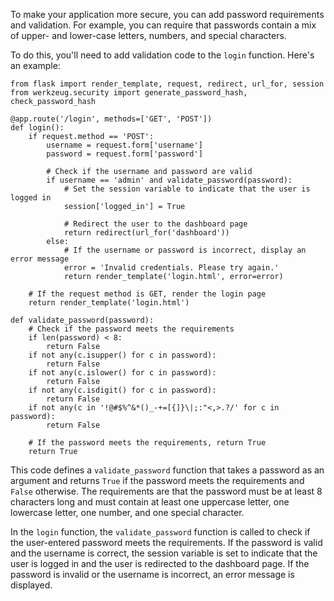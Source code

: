 To make your application more secure, you can add password requirements and validation. For example, you can require that passwords contain a mix of upper- and lower-case letters, numbers, and special characters.

To do this, you'll need to add validation code to the `login` function. Here's an example:

```
from flask import render_template, request, redirect, url_for, session
from werkzeug.security import generate_password_hash, check_password_hash

@app.route('/login', methods=['GET', 'POST'])
def login():
    if request.method == 'POST':
        username = request.form['username']
        password = request.form['password']
        
        # Check if the username and password are valid
        if username == 'admin' and validate_password(password):
            # Set the session variable to indicate that the user is logged in
            session['logged_in'] = True
            
            # Redirect the user to the dashboard page
            return redirect(url_for('dashboard'))
        else:
            # If the username or password is incorrect, display an error message
            error = 'Invalid credentials. Please try again.'
            return render_template('login.html', error=error)
    
    # If the request method is GET, render the login page
    return render_template('login.html')

def validate_password(password):
    # Check if the password meets the requirements
    if len(password) < 8:
        return False
    if not any(c.isupper() for c in password):
        return False
    if not any(c.islower() for c in password):
        return False
    if not any(c.isdigit() for c in password):
        return False
    if not any(c in '!@#$%^&*()_-+=[{]}\|;:"<,>.?/' for c in password):
        return False
    
    # If the password meets the requirements, return True
    return True
```


This code defines a `validate_password` function that takes a password as an argument and returns `True` if the password meets the requirements and `False` otherwise. The requirements are that the password must be at least 8 characters long and must contain at least one uppercase letter, one lowercase letter, one number, and one special character.

In the `login` function, the `validate_password` function is called to check if the user-entered password meets the requirements. If the password is valid and the username is correct, the session variable is set to indicate that the user is logged in and the user is redirected to the dashboard page. If the password is invalid or the username is incorrect, an error message is displayed.


